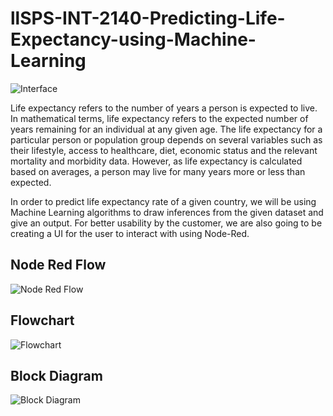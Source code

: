 # llSPS-INT-2140-Predicting-Life-Expectancy-using-Machine-Learning


![Interface](https://user-images.githubusercontent.com/62502391/84795163-c211c380-b014-11ea-99e0-e563218082e9.PNG)


Life expectancy refers to the number of years a person is expected to live. In mathematical terms, life expectancy refers to the expected number of years remaining for an individual at any given age. The life expectancy for a particular person or population group depends on several variables such as their lifestyle, access to healthcare, diet, economic status and the relevant mortality and morbidity data. However, as life expectancy is calculated based on averages, a person may live for many years more or less than expected. 

In order to predict life expectancy rate of a given country, we will be using Machine Learning algorithms to draw inferences from the given dataset and give an output. For better usability by the customer, we are also going to be creating a UI for the user to interact with using Node-Red.

## Node Red Flow
![Node Red Flow](https://user-images.githubusercontent.com/62502391/84795920-b5419f80-b015-11ea-93cd-4f21c785ff2f.PNG)


## Flowchart
![Flowchart](https://user-images.githubusercontent.com/62502391/84795583-53813580-b015-11ea-9728-52a9072430b3.png)


## Block Diagram
![Block Diagram](https://user-images.githubusercontent.com/62502391/84795521-3e0c0b80-b015-11ea-8f0a-24ca55790d45.png)



